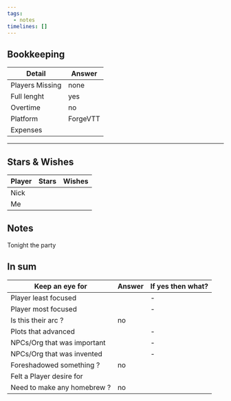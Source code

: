 ```yaml
---
tags:
  - notes
timelines: []
---
```

## Bookkeeping

| Detail          | Answer   |
| --------------- | -------- |
| Players Missing | none     |
| Full lenght     | yes      |
| Overtime        | no       |
| Platform        | ForgeVTT |
| Expenses        |          |


----
## Stars & Wishes

| Player | Stars | Wishes |
| ------ | ----- | ------ |
| Nick   |       |        |
| Me     |       |        |

## Notes

Tonight the party 



## In sum

| Keep an eye for             | Answer | If yes then what? |
| --------------------------- | ------ | ----------------- |
| Player least focused        |        | -                 |
| Player most focused         |        | -                 |
| Is this their arc ?         | no     |                   |
| Plots that advanced         |        | -                 |
| NPCs/Org that was important |        | -                 |
| NPCs/Org that was invented  |        | -                 |
| Foreshadowed something ?    | no     |                   |
| Felt a Player desire for    |        |                   |
| Need to make any homebrew ? | no     |                   |

